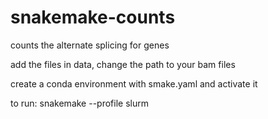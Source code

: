 # snakemake-counts
counts the alternate splicing for genes


add the files in data, change the path to your bam files

create a conda environment with smake.yaml and activate it

to run: snakemake --profile slurm

